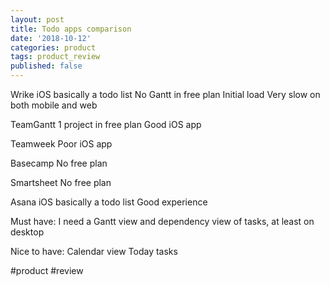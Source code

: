 ```yaml
---
layout: post
title: Todo apps comparison
date: '2018-10-12'
categories: product
tags: product_review
published: false
---
```


Wrike
iOS basically a todo list
No Gantt in free plan
Initial load Very slow on both mobile and web

TeamGantt
1 project in free plan
Good iOS app

Teamweek
Poor iOS app

Basecamp
No free plan

Smartsheet
No free plan

Asana
iOS basically a todo list
Good experience 

Must have:
I need a Gantt view and dependency view of tasks, at least on desktop

Nice to have:
Calendar view
Today tasks


#product #review
